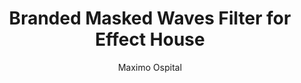 ---
layout: landing
title:  Branded Masked Waves Filter for Effect House
author: Maximo Ospital
category: AR Filter
year: 2023
img: https://raw.githubusercontent.com/maximoospital/Effect-House-Branded-Masked-Waves-Filter/main/images/demo.gif
github: https://github.com/maximoospital/Effect-House-Branded-Masked-Waves-Filter
---